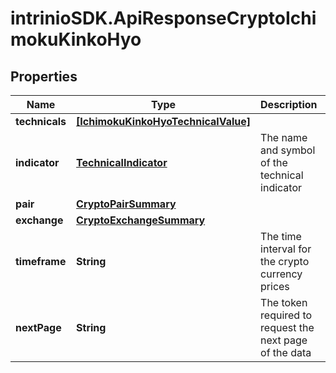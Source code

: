 # intrinioSDK.ApiResponseCryptoIchimokuKinkoHyo

## Properties
Name | Type | Description | Notes
------------ | ------------- | ------------- | -------------
**technicals** | [**[IchimokuKinkoHyoTechnicalValue]**](IchimokuKinkoHyoTechnicalValue.md) |  | [optional] 
**indicator** | [**TechnicalIndicator**](TechnicalIndicator.md) | The name and symbol of the technical indicator | [optional] 
**pair** | [**CryptoPairSummary**](CryptoPairSummary.md) |  | [optional] 
**exchange** | [**CryptoExchangeSummary**](CryptoExchangeSummary.md) |  | [optional] 
**timeframe** | **String** | The time interval for the crypto currency prices | [optional] 
**nextPage** | **String** | The token required to request the next page of the data | [optional] 


